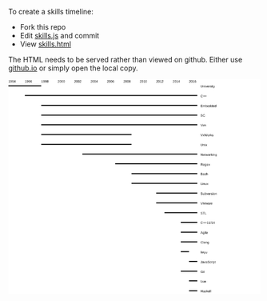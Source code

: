 To create a skills timeline:

- Fork this repo
- Edit [skills.js](skills.js) and commit
- View [skills.html](skills.html)

The HTML needs to be served rather than viewed on github. Either use
[github.io]( https://deanturpin.github.io/skills-timeline-generator/skills.html)
or simply open the local copy.

![](skills.png)

